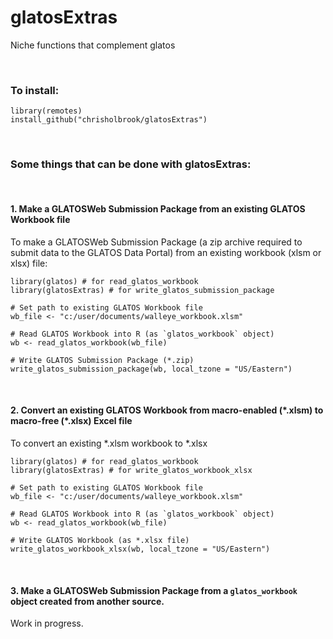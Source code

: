 # glatosExtras

Niche functions that complement glatos

<br/>

### To install:


```
library(remotes)
install_github("chrisholbrook/glatosExtras")
```


<br/>

### Some things that can be done with glatosExtras:

<br/>

#### 1. Make a GLATOSWeb Submission Package from an existing GLATOS Workbook file

To make a GLATOSWeb Submission Package (a zip archive required to submit
data to the GLATOS Data Portal) from an existing workbook (xlsm or xlsx) file: 
  
  
```
library(glatos) # for read_glatos_workbook
library(glatosExtras) # for write_glatos_submission_package

# Set path to existing GLATOS Workbook file
wb_file <- "c:/user/documents/walleye_workbook.xlsm"

# Read GLATOS Workbook into R (as `glatos_workbook` object)
wb <- read_glatos_workbook(wb_file)

# Write GLATOS Submission Package (*.zip)
write_glatos_submission_package(wb, local_tzone = "US/Eastern")

```

<br/>

#### 2. Convert an existing GLATOS Workbook from macro-enabled (\*.xlsm) to macro-free (\*.xlsx) Excel file

To convert an existing \*.xlsm workbook to \*.xlsx
  
  
```
library(glatos) # for read_glatos_workbook
library(glatosExtras) # for write_glatos_workbook_xlsx

# Set path to existing GLATOS Workbook file
wb_file <- "c:/user/documents/walleye_workbook.xlsm"

# Read GLATOS Workbook into R (as `glatos_workbook` object)
wb <- read_glatos_workbook(wb_file)

# Write GLATOS Workbook (as *.xlsx file)
write_glatos_workbook_xlsx(wb, local_tzone = "US/Eastern")

```

<br/>

#### 3. Make a GLATOSWeb Submission Package from a `glatos_workbook` object created from another source. 

Work in progress.




